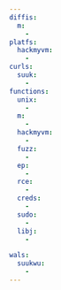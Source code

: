 ```yaml
---
diffis:
  m:
    -
platfs:
  hackmyvm:
    -
curls:
  suuk:
    -
functions:
  unix:
    -
  m:
    -
  hackmyvm:
    -
  fuzz:
    -
  ep:
    -
  rce:
    -
  creds:
    -
  sudo:
    -
  libj:
    -

wals:
  suukwu:
    -
---
```

